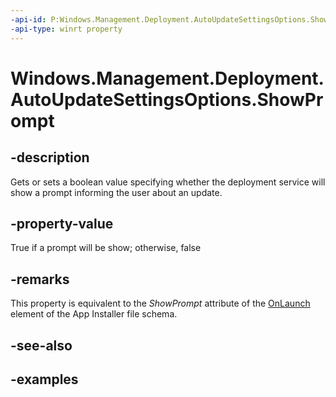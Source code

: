 ```yaml
---
-api-id: P:Windows.Management.Deployment.AutoUpdateSettingsOptions.ShowPrompt
-api-type: winrt property
---
```


# Windows.Management.Deployment.AutoUpdateSettingsOptions.ShowPrompt

<!--
public bool ShowPrompt { get; set; }
-->


## -description

Gets or sets a boolean value specifying whether the deployment service will show a prompt informing the user about an update.

## -property-value

True if a prompt will be show; otherwise, false

## -remarks

This property is equivalent to the *ShowPrompt* attribute of the [OnLaunch](/uwp/schemas/appinstallerschema/element-onlaunch) element of the App Installer file schema.

## -see-also

## -examples


